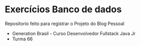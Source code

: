 # Exercícios Banco de dados

Reposítorio feito para registrar o Projeto do Blog Pessoal

- Generation Brasil - Curso Desenvolvedor Fullstack Java Jr
- Turma 66
